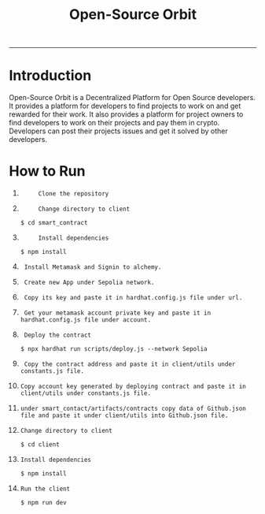 <h1 align="center"> Open-Source Orbit </h1> <br>

<hr>

# Introduction

Open-Source Orbit  is a Decentralized Platform for Open Source developers. It provides a platform for developers to find projects to work on and get rewarded for their work. It also provides a platform for project owners to find developers to work on their projects and pay them in crypto. Developers can post their projects issues and get it solved by other developers.

# How to Run

1.          Clone the repository

2.          Change directory to client
    `$ cd smart_contract`
3.          Install dependencies

    `$ npm install`

4.      Install Metamask and Signin to alchemy.

5.      Create new App under Sepolia network.

6.      Copy its key and paste it in hardhat.config.js file under url.

7.      Get your metamask account private key and paste it in hardhat.config.js file under account.

8.      Deploy the contract

    `$ npx hardhat run scripts/deploy.js --network Sepolia`

9.      Copy the contract address and paste it in client/utils under constants.js file.

10.     Copy account key generated by deploying contract and paste it in client/utils under constants.js file.

11.     under smart_contact/artifacts/contracts copy data of Github.json file and paste it under client/utils into Github.json file.

12.     Change directory to client
    `$ cd client`
13.     Install dependencies

    `$ npm install`

14.     Run the client

    `$ npm run dev`
